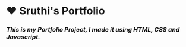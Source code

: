 # ❤ Sruthi's Portfolio 
### _This is my Portfolio Project, I made it using HTML, CSS and Javascript._ 
